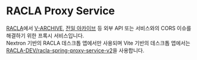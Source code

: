 # RACLA Proxy Service

[RACLA](https://r-archive.zip)에서 [V-ARCHIVE](https://v-archive.net), [전일 아카이브](https://hard-archive.com) 등 외부 API 또는 서비스와의 CORS 이슈를 해결하기 위한 프록시 서비스입니다.    
Nextron 기반의 RACLA 데스크톱 앱에서만 사용되며 Vite 기반의 데스크톱 앱에서는 [RACLA-DEV/racla-spring-proxy-service-v2](https://github.com/RACLA-DEV/racla-spring-proxy-service-v2)을 사용합니다.
